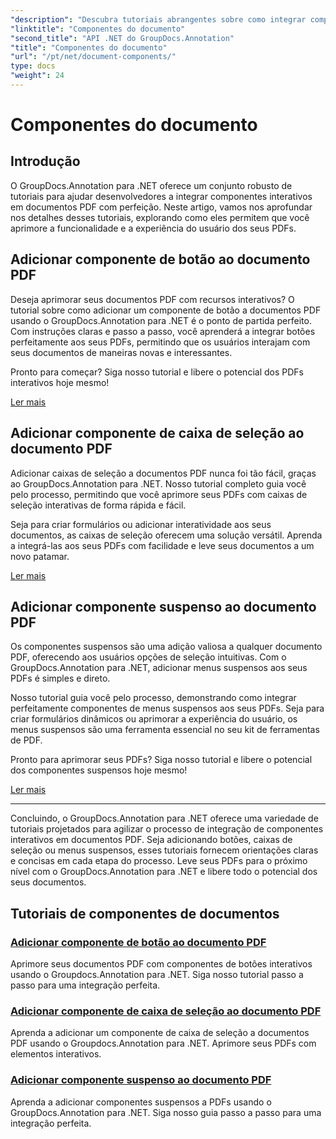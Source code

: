 ```yaml
---
"description": "Descubra tutoriais abrangentes sobre como integrar componentes interativos como botões, caixas de seleção e menus suspensos em documentos PDF usando o GroupDocs.Annotation .NET."
"linktitle": "Componentes do documento"
"second_title": "API .NET do GroupDocs.Annotation"
"title": "Componentes do documento"
"url": "/pt/net/document-components/"
type: docs
"weight": 24
---
```


# Componentes do documento

## Introdução

O GroupDocs.Annotation para .NET oferece um conjunto robusto de tutoriais para ajudar desenvolvedores a integrar componentes interativos em documentos PDF com perfeição. Neste artigo, vamos nos aprofundar nos detalhes desses tutoriais, explorando como eles permitem que você aprimore a funcionalidade e a experiência do usuário dos seus PDFs.

## Adicionar componente de botão ao documento PDF

Deseja aprimorar seus documentos PDF com recursos interativos? O tutorial sobre como adicionar um componente de botão a documentos PDF usando o GroupDocs.Annotation para .NET é o ponto de partida perfeito. Com instruções claras e passo a passo, você aprenderá a integrar botões perfeitamente aos seus PDFs, permitindo que os usuários interajam com seus documentos de maneiras novas e interessantes.

Pronto para começar? Siga nosso tutorial e libere o potencial dos PDFs interativos hoje mesmo!

[Ler mais](./add-button-component-to-pdf/)

## Adicionar componente de caixa de seleção ao documento PDF

Adicionar caixas de seleção a documentos PDF nunca foi tão fácil, graças ao GroupDocs.Annotation para .NET. Nosso tutorial completo guia você pelo processo, permitindo que você aprimore seus PDFs com caixas de seleção interativas de forma rápida e fácil.

Seja para criar formulários ou adicionar interatividade aos seus documentos, as caixas de seleção oferecem uma solução versátil. Aprenda a integrá-las aos seus PDFs com facilidade e leve seus documentos a um novo patamar.

[Ler mais](./add-checkbox-component-to-pdf/)

## Adicionar componente suspenso ao documento PDF

Os componentes suspensos são uma adição valiosa a qualquer documento PDF, oferecendo aos usuários opções de seleção intuitivas. Com o GroupDocs.Annotation para .NET, adicionar menus suspensos aos seus PDFs é simples e direto.

Nosso tutorial guia você pelo processo, demonstrando como integrar perfeitamente componentes de menus suspensos aos seus PDFs. Seja para criar formulários dinâmicos ou aprimorar a experiência do usuário, os menus suspensos são uma ferramenta essencial no seu kit de ferramentas de PDF.

Pronto para aprimorar seus PDFs? Siga nosso tutorial e libere o potencial dos componentes suspensos hoje mesmo!

[Ler mais](./add-dropdown-component-to-pdf/)

---

Concluindo, o GroupDocs.Annotation para .NET oferece uma variedade de tutoriais projetados para agilizar o processo de integração de componentes interativos em documentos PDF. Seja adicionando botões, caixas de seleção ou menus suspensos, esses tutoriais fornecem orientações claras e concisas em cada etapa do processo. Leve seus PDFs para o próximo nível com o GroupDocs.Annotation para .NET e libere todo o potencial dos seus documentos.
## Tutoriais de componentes de documentos
### [Adicionar componente de botão ao documento PDF](./add-button-component-to-pdf/)
Aprimore seus documentos PDF com componentes de botões interativos usando o Groupdocs.Annotation para .NET. Siga nosso tutorial passo a passo para uma integração perfeita.
### [Adicionar componente de caixa de seleção ao documento PDF](./add-checkbox-component-to-pdf/)
Aprenda a adicionar um componente de caixa de seleção a documentos PDF usando o Groupdocs.Annotation para .NET. Aprimore seus PDFs com elementos interativos.
### [Adicionar componente suspenso ao documento PDF](./add-dropdown-component-to-pdf/)
Aprenda a adicionar componentes suspensos a PDFs usando o GroupDocs.Annotation para .NET. Siga nosso guia passo a passo para uma integração perfeita.